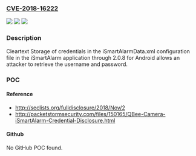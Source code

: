 ### [CVE-2018-16222](https://cve.mitre.org/cgi-bin/cvename.cgi?name=CVE-2018-16222)
![](https://img.shields.io/static/v1?label=Product&message=n%2Fa&color=blue)
![](https://img.shields.io/static/v1?label=Version&message=n%2Fa&color=blue)
![](https://img.shields.io/static/v1?label=Vulnerability&message=n%2Fa&color=brighgreen)

### Description

Cleartext Storage of credentials in the iSmartAlarmData.xml configuration file in the iSmartAlarm application through 2.0.8 for Android allows an attacker to retrieve the username and password.

### POC

#### Reference
- http://seclists.org/fulldisclosure/2018/Nov/2
- http://packetstormsecurity.com/files/150165/QBee-Camera-iSmartAlarm-Credential-Disclosure.html

#### Github
No GitHub POC found.

